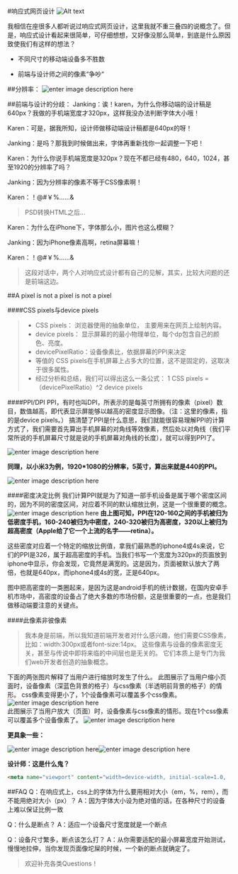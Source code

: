 #响应式网页设计
![Alt text](http://img.quan.mx/550cda69eb733710.jpeg)

我相信在座很多人都听说过响应式网页设计，这里我就不重三叠四的说概念了。但是，响应式设计看起来很简单，可仔细想想，又好像没那么简单，到底是什么原因致使我们有这样的想法？

- 不同尺寸的移动端设备多不胜数

-  前端与设计师之间的像素“争吵“



##分辨率：
![enter image description here](http://img.quan.mx/550c42224bfe2913.png)

##前端与设计的分歧：
Janking：诶！karen，为什么你移动端的设计稿是640px？我做的手机端宽度才320px，这样我没办法判断字体大小哦！

Karen：可是，据我所知，设计师做移动端设计稿都是640px的呀！

Janking：是吗？那我到时候做出来，字体再重新找你一起调整一下吧！

Karen：为什么你说手机端宽度是320px？现在不都已经有480，640，1024，甚至1920的分辨率了吗？

Janking：因为分辨率的像素不等于CSS像素啊！

Karen：！@#￥%……&

> PSD转换HTML之后...

Karen：为什么在iPhone下，字体那么小，图片也这么模糊？

Janking：因为iPhone像素高啊，retina屏幕嘛！

Karen：！@#￥%……&

> 这段对话中，两个人对响应式设计都有自己的见解，其实，比较大问题的还是前端这边。

##A pixel is not a pixel is not a pixel

####CSS pixels与device pixels
> - CSS pixels： 浏览器使用的抽象单位， 主要用来在网页上绘制内容。
> - device pixels： 显示屏幕的的最小物理单位，每个dp包含自己的颜色、亮度。
> - devicePixelRatio：设备像素比，依据屏幕的PPI来决定
> - 等值的 CSS pixels在手机屏幕上占多大的位置，这不是固定的，这取决于很多属性。
> - 经过分析和总结，我们可以得出这么一条公式： 1 CSS pixels = （devicePixelRatio）^2 device pixels

####PPI/DPI
PPI，有时也叫DPI，所表示的是每英寸所拥有的像素（pixel）数目，数值越高，即代表显示屏能够以越高的密度显示图像。（注：这里的像素，指的是device pixels。）
搞清楚了PPI是什么意思，我们就能很容易理解PPI的计算方式了，我们需要首先算出手机屏幕的对角线等效像素，然后处以对角线（我们平常所说的手机屏幕尺寸就是说的手机屏幕对角线的长度），就可以得到PPI了。

![enter image description here](http://img.quan.mx/550cc43684804791.jpg)

**同理，以小米3为例，1920*1080的分辨率，5英寸，算出来就是440的PPI。**

![enter image description here](http://img.quan.mx/550cd0a64dedc368.png)

####密度决定比例
我们计算PPI就是为了知道一部手机设备是属于哪个密度区间的，因为不同的密度区间，对应着不同的默认缩放比例，这是一个很重要的概念。
![enter image description here](http://img.quan.mx/550cc4c7c7507327.jpg)
**由上图可知，PPI在120-160之间的手机被归为低密度手机，160-240被归为中密度，240-320被归为高密度，320以上被归为超高密度（Apple给了它一个上流的名字——retina）。**

这些密度对应着一个特定的缩放比例值，拿我们最熟悉的iphone4或4s来说，它们的PPI是326，属于超高密度的手机。当我们书写一个宽度为320px的页面放到iphone中显示，你会发现，它竟然是满宽的。这是因为，页面被默认放大了两倍，也就是640px，而iphone4或4s的宽，正是640px。

图中把高密度的一类圈起来，是因为这是android手机的统计数据，在国内安卓手机市场中，高密度的设备占了绝大多数的市场份额，这是很重要的一点，也是我们做移动端要注意的关键点。

####此像素非彼像素
> 我本身是前端，所以我知道前端开发者对什么感兴趣，他们需要CSS像素，比如：width:300px或者font-size:14px。
> 这些像素与设备的像素密度无关，甚至与传说中即将来临的中间层也是无关的。
> 它们本质上是专门为我们web开发者创造的抽象概念。

下面的两张图片解释了当用户进行缩放时发生了什么。
此图展示了当用户缩小页面时，设备像素（深蓝色背景的格子）与css像素（半透明前背景的格子）的情形。
css像素变得更小了，1个设备像素可以覆盖多个css像素。
![enter image description here](http://img.quan.mx/550cd25ff096e726.gif)  
此图展示了当用户放大（页面）时，设备像素与css像素的情形。现在1个css像素可以覆盖多个设备像素了。
 ![enter image description here](http://img.quan.mx/550cd267b6862186.gif)
 
**更具象一些：**

![enter image description here](http://img.quan.mx/550cd272a7d0b272.jpg)![enter image description here](http://img.quan.mx/550cd27d40686924.jpg)


**设计师：这是什么鬼？**
```html
<meta name="viewport" content="width=device-width, initial-scale=1.0,  minimum-scale=1.0, maximum-scale=1.0,user-scalable=no"/>
```
##FAQ
Q：在响应式上，css上的字体为什么要用相对大小（em，%，rem），而不能用绝对大小（px）？
A：因为字体大小设为绝对值的话，在各种尺寸的设备上难以保证比例一致

Q：什么是断点？
A：适应一个设备尺寸宽度就是一个断点

Q：设备尺寸繁多，断点该怎么打？
A：从你需要适配的最小屏幕宽度开始测试，慢慢地拉伸，当你发现页面像坨屎的时候，一个新的断点就确定了。

> 欢迎补充各类Questions！
